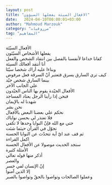 ```yaml
---
layout: post
title: "الافعال السيئة يفعلها السيؤون"
date:   2024-04-10T00:00:01+03:00
author: "Mahmoud Marzouk"
category: "مرزوقيات"
tag: "المفاهيم"
---
```



الأفعال السيّئة  
يفعلها الأشخاص السيّئون  
كفانا خداعا لأنفسنا بالفصل بين انتقاد الشخص
والفعل  
أنا أنتقد أفعالك السيئة  
وبناءا عليه أراك شخصا سيّئا  
كيف تري السارق يسرق فتعتبر أنّ السرقة فعل مرفوض  
بينما السارق شخص جيّد  
علي الجانب الآخر  
الأفعال الجيّدة يقوم بها الناس الجيّدون  
فنحن إذا رأينا الرجل يعتاد المساجد  
شهدنا له بالإيمان  
نحن بشر  
نحكم علي بعضنا البعض بالأفعال  
فلا تعتذر لي بحسن نواياك  
حتي مع الله فإنّ النوايا وحدها لا تكفي  
تجوّل في القرآن حيثما شئت  
ثم قف عند ايّ آية تتحدّث عن النوايا الحسنة  
اكمل القراءة  
ستجد الحديث موصولا عن الأفعال الحسنة  
الأمثلة كثيرة  
أذكر منها قوله تعالي  
والعصر  
إنّ الإنسان لفي خسر  
إلا الذين آمنوا  
وعملوا الصالحات وتواصوا بالحقّ وتواصوا بالصبر
